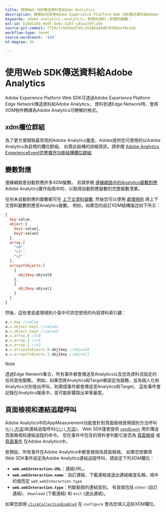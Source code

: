 ```yaml
---
title: 使用Web SDK傳送資料至Adobe Analytics
description: 瞭解如何使用Adobe Experience Platform Web SDK傳送資料給Adobe Analytics。
keywords: adobe analytics；analytics；對應的資料；對應的變數；
exl-id: b18d1163-9edf-4a9c-b247-cd1aa7dfca50
source-git-commit: f75dcfc945be2f45c1638bdd4d670288aef6e1e6
workflow-type: tm+mt
source-wordcount: '424'
ht-degree: 3%

---
```


# 使用Web SDK傳送資料給Adobe Analytics

Adobe Experience Platform Web SDK可透過Adobe Experience Platform Edge Network傳送資料給Adobe Analytics。 資料到達Edge Network時，會將XDM物件轉譯為Adobe Analytics可瞭解的格式。

## xdm欄位群組

為了更方便擷取最常見的Adobe Analytics量度，Adobe提供您可使用的以Adobe Analytics為目標的欄位群組。 如需此結構的詳細資訊，請參閱 [Adobe Analytics ExperienceEvent完整擴充功能結構欄位群組](/help/xdm/field-groups/event/analytics-full-extension.md).

## 變數對應

邊緣網路會自動對應許多XDM變數。 另請參閱 [邊緣網路中的Analytics變數對應](https://experienceleague.adobe.com/docs/analytics/implementation/aep-edge/variable-mapping.html?lang=zh-Hant) Adobe Analytics實作指南中的，以取得自動對應變數的完整變數清單。

任何未自動對應的變數都可在 [上下文資料變數](https://experienceleague.adobe.com/docs/analytics/implementation/vars/page-vars/contextdata.html). 然後您可以使用 [處理規則](https://experienceleague.adobe.com/docs/analytics/admin/admin-tools/manage-report-suites/edit-report-suite/report-suite-general/c-processing-rules/c-processing-rules-configuration/processing-rules-about.html) 將上下文資料變數對應至Analytics變數。 例如，如果您的自訂XDM結構描述如下所示：

```js
{
  key:value,
  object:{
    key1:value1,
    key2:value2
  },
  array:[
    "v0",
    "v1",
    "v2"
  ],
  arrayofobjects:[
    {
      obj1key:objval0
    },
    {
      obj2key:objval1
    }
  ]
}
```

然後，這些會是處理規則介面中可供您使用的內容資料索引鍵：

```javascript
a.x.key //value
a.x.object.key1 //value1
a.x.object.key2 //value2
a.x.array.0 //v0
a.x.array.1 //v1
a.x.array.2 //v2
a.x.arrayofobjects.0.obj1key //objval0
a.x.arrayofobjects.1.obj2key //objval1
```

>[!NOTE]
>
>透過Edge Network集合，所有事件都會傳送至Analytics以及您為資料流設定的任何其他服務。 例如，如果您將Analytics和Target都設定為服務，並為個人化和Analytics分別發出呼叫，則兩個事件都會傳送至Analytics和Target。 這些事件會記錄在Analytics報表中，並可能影響跳出率等量度。

## 頁面檢視和連結追蹤呼叫

Adobe Analytics中的AppMeasurement功能會針對頁面檢視使用個別方法呼叫([`t()` 方法](https://experienceleague.adobe.com/docs/analytics/implementation/vars/functions/t-method.html))和連結追蹤呼叫([`tl()` 方法](https://experienceleague.adobe.com/docs/analytics/implementation/vars/functions/tl-method.html))。 Web SDK僅會提供 [`sendEvent`](../commands/sendevent/overview.md) 用於傳送頁面檢視和連結追蹤的命令。 您在事件中包含的資料會判斷它是否為 [頁面檢視](https://experienceleague.adobe.com/docs/analytics/components/metrics/page-views.html) 或 [頁面事件](https://experienceleague.adobe.com/docs/analytics/components/metrics/page-events.html) 在Adobe Analytics中。

依預設，所有事件在Adobe Analytics中都會被視為頁面檢視。 如果您想要將Web SDK事件設定為Adobe Analytics連結追蹤呼叫，請設定下列XDM欄位：

* **`web.webInteraction.URL`**：連結URL。
* **`web.webInteraction.name`**：自訂連結、下載連結或退出連結維度名稱，視中的值而定 `web.webInteraction.type`
* **`web.webInteraction.type`**：判斷點按的連結型別。 有效值包括 `other` (自訂連結)、`download` (下載連結) 和 `exit` (退出連結)。

如果您啟用 [`clickCollectionEnabled`](../commands/configure/clickcollectionenabled.md) 在 `configure` 會為您填入這些XDM欄位。
